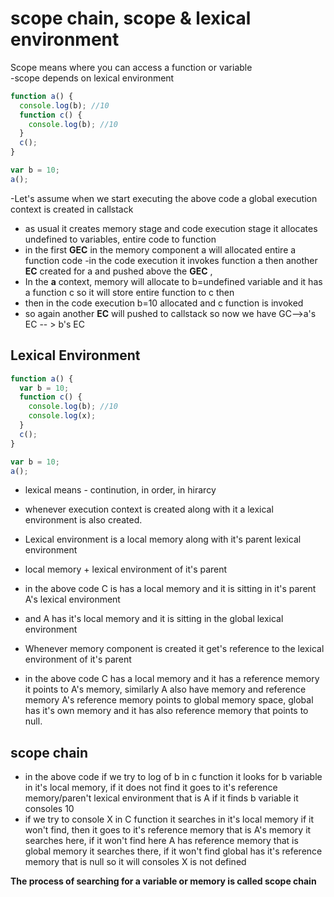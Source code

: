 # scope chain, scope & lexical environment

Scope means where you can access a function or variable  
-scope depends on lexical environment

```javascript
function a() {
  console.log(b); //10
  function c() {
    console.log(b); //10
  }
  c();
}

var b = 10;
a();
```

-Let's assume when we start executing the above code a global execution context is created in callstack

- as usual it creates memory stage and code execution stage it allocates undefined to variables, entire code to function
- in the first **GEC** in the memory component a will allocated entire a function code
  -in the code execution it invokes function a then another **EC** created for a and pushed above the **GEC** ,
- In the **a** context, memory will allocate to b=undefined variable and it has a function c so it will store entire function to c then
- then in the code execution b=10 allocated and c function is invoked
- so again another **EC** will pushed to callstack so now we have
  GC-->a's EC -- > b's EC

## Lexical Environment

```javascript
function a() {
  var b = 10;
  function c() {
    console.log(b); //10
    console.log(x);
  }
  c();
}

var b = 10;
a();
```

- lexical means - continution, in order, in hirarcy
- whenever execution context is created along with it a lexical environment is also created.
- Lexical environment is a local memory along with it's parent lexical environment
- local memory + lexical environment of it's parent
- in the above code C is has a local memory and it is sitting in it's parent A's lexical environment
- and A has it's local memory and it is sitting in the global lexical environment

- Whenever memory component is created it get's reference to the lexical environment of it's parent
- in the above code C has a local memory and it has a reference memory it points to A's memory, similarly A also have memory and reference memory A's reference memory points to global memory space, global has it's own memory and it has also reference memory that points to null.

## scope chain

- in the above code if we try to log of b in c function it looks for b variable in it's local memory, if it does not find it goes to it's reference memory/paren't lexical environment that is A if it finds b variable it consoles 10
- if we try to console X in C function it searches in it's local memory if it won't find, then it goes to it's reference memory that is A's memory it searches here, if it won't find here A has reference memory that is global memory it searches there, if it won't find global has it's reference memory that is null so it will consoles X is not defined

**The process of searching for a variable or memory is called scope chain**

